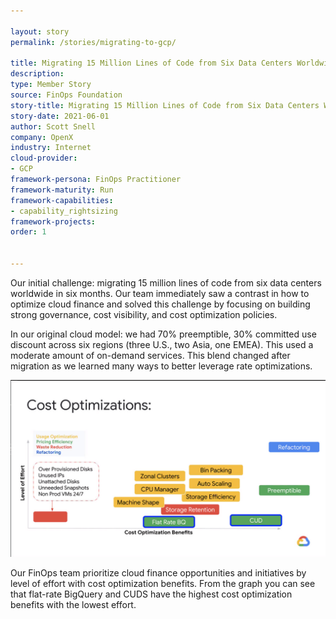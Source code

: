 ```yaml
---

layout: story
permalink: /stories/migrating-to-gcp/
  
title: Migrating 15 Million Lines of Code from Six Data Centers Worldwide in Six Months
description:
type: Member Story
source: FinOps Foundation
story-title: Migrating 15 Million Lines of Code from Six Data Centers Worldwide in Six Months
story-date: 2021-06-01
author: Scott Snell
company: OpenX
industry: Internet
cloud-provider:
- GCP
framework-persona: FinOps Practitioner
framework-maturity: Run
framework-capabilities:
- capability_rightsizing
framework-projects:
order: 1


---
```


Our initial challenge: migrating 15 million lines of code from six data centers worldwide in six months. Our team immediately saw a contrast in how to optimize cloud finance and solved this challenge by focusing on building strong governance, cost visibility, and cost optimization policies.

In our original cloud model: we had 70% preemptible, 30% committed use discount across six regions (three U.S., two Asia, one EMEA). This used a moderate amount of on-demand services. This blend changed after migration as we learned many ways to better leverage rate optimizations.

![](/img/stories/open-x.jpeg)

Our FinOps team prioritize cloud finance opportunities and initiatives by level of effort with cost optimization benefits. From the graph you can see that flat-rate BigQuery and CUDS have the highest cost optimization benefits with the lowest effort.
